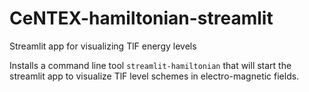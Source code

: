 # CeNTEX-hamiltonian-streamlit
 Streamlit app for visualizing TlF energy levels

Installs a command line tool `streamlit-hamiltonian` that will start the streamlit app to visualize TlF level schemes in electro-magnetic fields. 